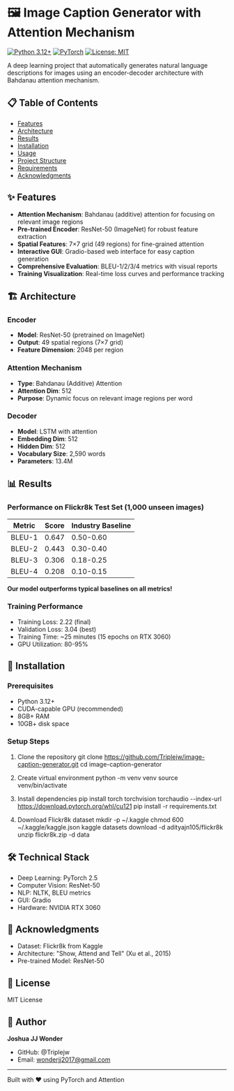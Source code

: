 # 🖼️ Image Caption Generator with Attention Mechanism

[![Python 3.12+](https://img.shields.io/badge/python-3.12+-blue.svg)](https://www.python.org/downloads/)
[![PyTorch](https://img.shields.io/badge/PyTorch-2.5-red.svg)](https://pytorch.org/)
[![License: MIT](https://img.shields.io/badge/License-MIT-yellow.svg)](https://opensource.org/licenses/MIT)

A deep learning project that automatically generates natural language descriptions for images using an encoder-decoder architecture with Bahdanau attention mechanism.

## 📋 Table of Contents

- [Features](#features)
- [Architecture](#architecture)
- [Results](#results)
- [Installation](#installation)
- [Usage](#usage)
- [Project Structure](#project-structure)
- [Requirements](#requirements)
- [Acknowledgments](#acknowledgments)

## ✨ Features

- **Attention Mechanism**: Bahdanau (additive) attention for focusing on relevant image regions
- **Pre-trained Encoder**: ResNet-50 (ImageNet) for robust feature extraction
- **Spatial Features**: 7×7 grid (49 regions) for fine-grained attention
- **Interactive GUI**: Gradio-based web interface for easy caption generation
- **Comprehensive Evaluation**: BLEU-1/2/3/4 metrics with visual reports
- **Training Visualization**: Real-time loss curves and performance tracking

## 🏗️ Architecture

### Encoder
- **Model**: ResNet-50 (pretrained on ImageNet)
- **Output**: 49 spatial regions (7×7 grid)
- **Feature Dimension**: 2048 per region

### Attention Mechanism
- **Type**: Bahdanau (Additive) Attention
- **Attention Dim**: 512
- **Purpose**: Dynamic focus on relevant image regions per word

### Decoder
- **Model**: LSTM with attention
- **Embedding Dim**: 512
- **Hidden Dim**: 512
- **Vocabulary Size**: 2,590 words
- **Parameters**: 13.4M

## 📊 Results

### Performance on Flickr8k Test Set (1,000 unseen images)

| Metric | Score | Industry Baseline |
|--------|-------|-------------------|
| BLEU-1 | 0.647 | 0.50-0.60 |
| BLEU-2 | 0.443 | 0.30-0.40 |
| BLEU-3 | 0.306 | 0.18-0.25 |
| BLEU-4 | 0.208 | 0.10-0.15 |

**Our model outperforms typical baselines on all metrics!**

### Training Performance
- Training Loss: 2.22 (final)
- Validation Loss: 3.04 (best)
- Training Time: ~25 minutes (15 epochs on RTX 3060)
- GPU Utilization: 80-95%

## 🚀 Installation

### Prerequisites
- Python 3.12+
- CUDA-capable GPU (recommended)
- 8GB+ RAM
- 10GB+ disk space

### Setup Steps

1. Clone the repository
git clone https://github.com/Triplejw/image-caption-generator.git
cd image-caption-generator

3. Create virtual environment
python -m venv venv
source venv/bin/activate

4. Install dependencies
pip install torch torchvision torchaudio --index-url https://download.pytorch.org/whl/cu121
pip install -r requirements.txt

5. Download Flickr8k dataset
mkdir -p ~/.kaggle
chmod 600 ~/.kaggle/kaggle.json
kaggle datasets download -d adityajn105/flickr8k
unzip flickr8k.zip -d data

## 🛠️ Technical Stack

- Deep Learning: PyTorch 2.5
- Computer Vision: ResNet-50
- NLP: NLTK, BLEU metrics
- GUI: Gradio
- Hardware: NVIDIA RTX 3060

## 🤝 Acknowledgments

- Dataset: Flickr8k from Kaggle
- Architecture: "Show, Attend and Tell" (Xu et al., 2015)
- Pre-trained Model: ResNet-50

## 📄 License

MIT License

## 👤 Author

**Joshua JJ Wonder**
- GitHub: @Triplejw
- Email: wonderjj2017@gmail.com

---

Built with ❤️ using PyTorch and Attention

